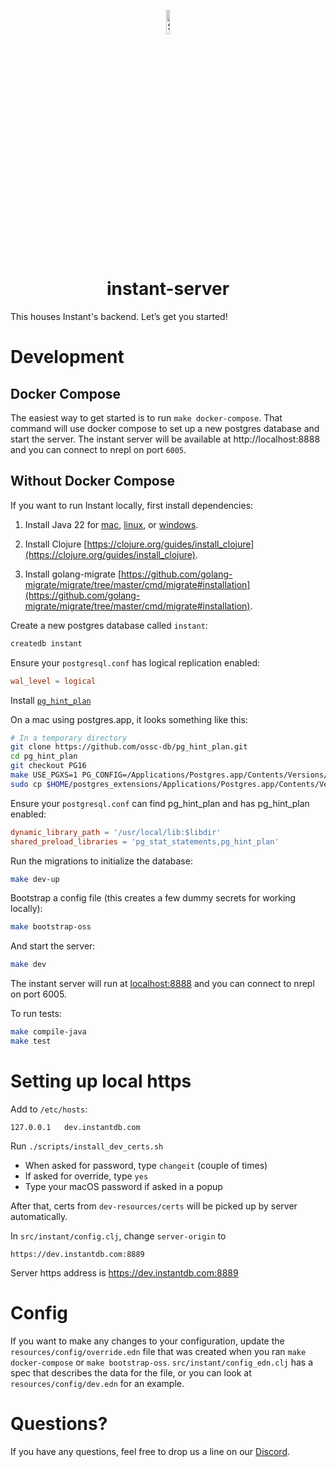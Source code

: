 <p align="center">
  <a href="#">
    <img alt="Shows the Instant logo" src="https://instantdb.com/img/icon/android-chrome-512x512.png" width="10%">
  </a>
  <h1 align="center">instant-server</h1>
</p>

This houses Instant's backend. Let’s get you started!

# Development

## Docker Compose

The easiest way to get started is to run `make docker-compose`. That command will use docker compose to set up a new postgres database and start the server. The instant server will be available at http://localhost:8888 and you can connect to nrepl on port `6005`.

## Without Docker Compose

If you want to run Instant locally, first install dependencies:

1. Install Java 22 for [mac](https://docs.aws.amazon.com/corretto/latest/corretto-22-ug/macos-install.html), [linux](https://docs.aws.amazon.com/corretto/latest/corretto-22-ug/generic-linux-install.html), or [windows](https://docs.aws.amazon.com/corretto/latest/corretto-22-ug/windows-install.html).

2. Install Clojure [https://clojure.org/guides/install_clojure](https://clojure.org/guides/install_clojure).

3. Install golang-migrate [https://github.com/golang-migrate/migrate/tree/master/cmd/migrate#installation](https://github.com/golang-migrate/migrate/tree/master/cmd/migrate#installation).

Create a new postgres database called `instant`:

```sh
createdb instant
```

Ensure your `postgresql.conf` has logical replication enabled:

```conf
wal_level = logical
```

Install [`pg_hint_plan`](https://github.com/ossc-db/pg_hint_plan/blob/master/docs/installation.md)

On a mac using postgres.app, it looks something like this:

```sh
# In a temporary directory
git clone https://github.com/ossc-db/pg_hint_plan.git
cd pg_hint_plan
git checkout PG16
make USE_PGXS=1 PG_CONFIG=/Applications/Postgres.app/Contents/Versions/16/bin/pg_config install DESTDIR=$HOME/postgres_extensions
sudo cp $HOME/postgres_extensions/Applications/Postgres.app/Contents/Versions/16/lib/postgresql/pg_hint_plan.dylib /usr/local/lib/
```

Ensure your `postgresql.conf` can find pg_hint_plan and has pg_hint_plan enabled:

```conf
dynamic_library_path = '/usr/local/lib:$libdir'
shared_preload_libraries = 'pg_stat_statements,pg_hint_plan'
```

Run the migrations to initialize the database:

```sh
make dev-up
```

Bootstrap a config file (this creates a few dummy secrets for working locally):

```sh
make bootstrap-oss
```

And start the server:
```sh
make dev
```

The instant server will run at [localhost:8888](http://localhost:8888) and you can connect to nrepl on port 6005.

To run tests:

```sh
make compile-java
make test
```

# Setting up local https

Add to `/etc/hosts`:

```
127.0.0.1   dev.instantdb.com
```

Run `./scripts/install_dev_certs.sh`

- When asked for password, type `changeit` (couple of times)
- If asked for override, type `yes`
- Type your macOS password if asked in a popup

After that, certs from `dev-resources/certs` will be picked up by server automatically.

In `src/instant/config.clj`, change `server-origin` to

```
https://dev.instantdb.com:8889
```

Server https address is https://dev.instantdb.com:8889

# Config

If you want to make any changes to your configuration, update the `resources/config/override.edn` file that was created when you ran `make docker-compose` or `make bootstrap-oss`. `src/instant/config_edn.clj` has a spec that describes the data for the file, or you can look at `resources/config/dev.edn` for an example.

# Questions?

If you have any questions, feel free to drop us a line on our [Discord](https://discord.com/invite/VU53p7uQcE).
